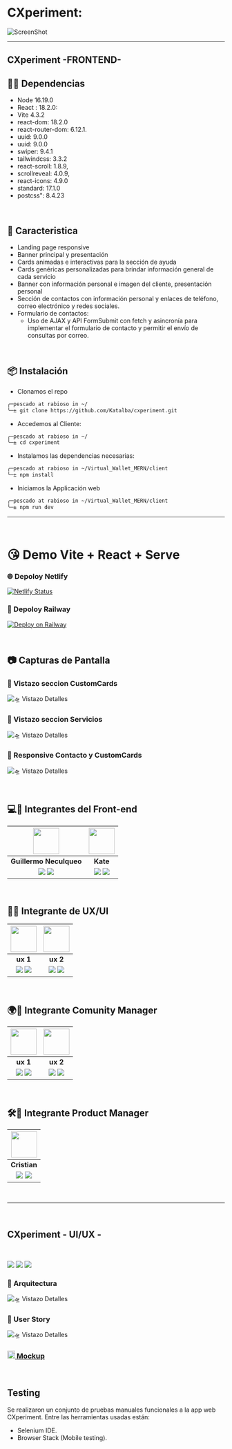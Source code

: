 #  CXperiment:

![ScreenShot](https://res.cloudinary.com/dpiwmbsog/image/upload/v1687479824/consultora/home_phwpkf.png)

***
## CXperiment -FRONTEND- 

## 👨‍💻 Dependencias
* Node 16.19.0
* React : 18.2.0:
* Vite 4.3.2
* react-dom: 18.2.0
* react-router-dom: 6.12.1.
* uuid:  9.0.0
* uuid: 9.0.0
* swiper: 9.4.1
* tailwindcss: 3.3.2
* react-scroll: 1.8.9,
* scrollreveal: 4.0.9,
* react-icons: 4.9.0
* standard: 17.1.0
* postcss": 8.4.23

</br>

## 🚀 Caracteristica
* Landing page responsive
* Banner principal y presentación
* Cards animadas e interactivas para la sección de ayuda
* Cards genéricas personalizadas para brindar información general de cada servicio
* Banner con información personal e imagen del cliente, presentación personal
* Sección de contactos con información personal y enlaces de teléfono, correo electrónico y redes sociales.
* Formulario de contactos:
  * Uso de AJAX y API FormSubmit con fetch y asincronía para implementar el formulario de contacto y permitir el envío de consultas por correo.

</br>

## 📦 Instalación
  * Clonamos el repo 
  ```bash
  ╭─pescado at rabioso in ~/
  ╰─± git clone https://github.com/Katalba/cxperiment.git
  ```
  * Accedemos al Cliente:
  ```bash
  ╭─pescado at rabioso in ~/
  ╰─± cd cxperiment
  ```
  * Instalamos las dependencias necesarias:
  ```bash
  ╭─pescado at rabioso in ~/Virtual_Wallet_MERN/client
  ╰─± npm install
  ```
  * Iniciamos la Applicación web
  ```bash
  ╭─pescado at rabioso in ~/Virtual_Wallet_MERN/client
  ╰─± npm run dev
  ```  

***

<br>  

# 😘 Demo Vite + React + Serve
### 🌐 Depoloy Netlify
[![Netlify Status](https://api.netlify.com/api/v1/badges/b17e44b0-a0f8-448d-a299-e96223e351ce/deploy-status)](https://app.netlify.com/sites/silly-cassata-975da9/deploys)

### 🚂 Depoloy Railway
[![Deploy on Railway](https://railway.app/button.svg)](https://react-frontend-production-a1a0.up.railway.app/)

</br>

## 📷 Capturas de Pantalla
### 🥰 Vistazo seccion CustomCards
![🛸 Vistazo Detalles](https://res.cloudinary.com/dpiwmbsog/image/upload/v1687479839/consultora/customers-desktop_svfwpy.png "cuwstom cards")

### 🥰 Vistazo seccion Servicios
![🛸 Vistazo Detalles](https://res.cloudinary.com/dpiwmbsog/image/upload/v1687479822/consultora/servicios-desktop_l0cxqy.png "seccion services")

### 🥰 Responsive Contacto y CustomCards
![🛸 Vistazo Detalles](https://res.cloudinary.com/dpiwmbsog/image/upload/v1687479824/consultora/vista_movil_htjmzu.png "home")


</br>

## 💻🎨 Integrantes del Front-end

| <img src="https://res.cloudinary.com/dpiwmbsog/image/upload/v1686264426/PERFIL_GENERAL_hbngdm.jpg" width=60>| <img src="aca la img" width=60>|
|:-:|:-:|
| **Guillermo Neculqueo**| **Kate**|
| <a href="https://github.com/guillenec"><img src="https://img.shields.io/badge/github-%23121011.svg?&style=for-the-badge&logo=github&logoColor=white"/></a> <a href="https://www.linkedin.com/in/guillermo-agust%C3%ADn-neculqueo-57932b196/"><img src="https://img.shields.io/badge/linkedin%20-%230077B5.svg?&style=for-the-badge&logo=linkedin&logoColor=white"/></a> | <a href="tu guthub"><img src="https://img.shields.io/badge/github-%23121011.svg?&style=for-the-badge&logo=github&logoColor=white"/></a> <a href="Tu linkedin"><img src="https://img.shields.io/badge/linkedin%20-%230077B5.svg?&style=for-the-badge&logo=linkedin&logoColor=white"/></a> |


</br>

## 🎨🌈 Integrante de UX/UI
| <img src="img ux 1" width=60>| <img src="img ux 2" width=60>|
|:-:|:-:|
| **ux 1**| **ux 2**|
| <a href="Link a github ux 1"><img src="https://img.shields.io/badge/github-%23121011.svg?&style=for-the-badge&logo=github&logoColor=white"/></a> <a href="Link a Linkedin ux 1"><img src="https://img.shields.io/badge/linkedin%20-%230077B5.svg?&style=for-the-badge&logo=linkedin&logoColor=white"/></a> | <a href="Link github guthub ux 2"><img src="https://img.shields.io/badge/github-%23121011.svg?&style=for-the-badge&logo=github&logoColor=white"/></a> <a href="Link a linkedin ux 2"><img src="https://img.shields.io/badge/linkedin%20-%230077B5.svg?&style=for-the-badge&logo=linkedin&logoColor=white"/></a> |

</br>

## 🌍📣 Integrante Comunity Manager
| <img src="img ux 1" width=60>| <img src="img ux 2" width=60>|
|:-:|:-:|
| **ux 1**| **ux 2**|
| <a href="Link a github ux 1"><img src="https://img.shields.io/badge/github-%23121011.svg?&style=for-the-badge&logo=github&logoColor=white"/></a> <a href="Link a Linkedin ux 1"><img src="https://img.shields.io/badge/linkedin%20-%230077B5.svg?&style=for-the-badge&logo=linkedin&logoColor=white"/></a> | <a href="Link github guthub ux 2"><img src="https://img.shields.io/badge/github-%23121011.svg?&style=for-the-badge&logo=github&logoColor=white"/></a> <a href="Link a linkedin ux 2"><img src="https://img.shields.io/badge/linkedin%20-%230077B5.svg?&style=for-the-badge&logo=linkedin&logoColor=white"/></a> |

</br>

## 🛠️💼 Integrante Product Manager
| <img src="tu imagen" width=60>|
|:-:|
| **Cristian** |
| <a href="tu"><img src="https://img.shields.io/badge/github-%23121011.svg?&style=for-the-badge&logo=github&logoColor=white"/></a> <a href="https://www.linkedin.com/in/cristian-machuca-dev/"><img src="https://img.shields.io/badge/linkedin%20-%230077B5.svg?&style=for-the-badge&logo=linkedin&logoColor=white"/></a> |

</br>

***

</br>

## CXperiment - UI/UX -

</br>

<a href="Link project Figma"><img src="https://img.shields.io/badge/Figma-%23F24E1E.svg?style=for-the-badge&logo=Figma&logoColor=white"/></a> <a href="Lin almacenamiento Cloud"><img src="https://img.shields.io/badge/Cloudinary-%231563FF.svg?&style=for-the-badge&logo=google-cloud&logoColor=white"/></a>  <a href="Link behance"><img src="https://img.shields.io/badge/Behance-0054F7?style=for-the-badge&logo=behance&logoColor=white"/></a> 

### 🎨 Arquitectura
![🛸 Vistazo Detalles](https://res.cloudinary.com/dpiwmbsog/image/upload/v1686285587/wallet/PROYECTO_BILLETERA_VIRTUAL_1_wfyrk5.svg "dieño arquitectura")

### 🎨 User Story
![🛸 Vistazo Detalles](https://res.cloudinary.com/dpiwmbsog/image/upload/v1686285587/wallet/PROYECTO_BILLETERA_VIRTUAL_sz5yo9.svg "user story")

### <a href="https://www.figma.com/file/GhpuaHSsS2nCRGXN9s3yVf/CXperiment-Figma?node-id=393%3A326&mode=dev"><img height="18px" src="https://img.icons8.com/color/344/figma--v1.png"/> Mockup</a>


</br>

## Testing
Se realizaron un conjunto de pruebas manuales funcionales a la app web CXperiment. Entre las herramientas usadas están:
  - Selenium IDE.
  - Browser Stack (Mobile testing).

